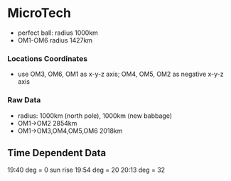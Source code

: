# MicroTech

* perfect ball: radius 1000km
* OM1-OM6 radius 1427km

### Locations Coordinates
* use OM3, OM6, OM1 as x-y-z axis; OM4, OM5, OM2 as negative x-y-z axis

### Raw Data
* radius: 1000km (north pole), 1000km (new babbage)
* OM1->OM2 2854km
* OM1->OM3,OM4,OM5,OM6 2018km

## Time Dependent Data
19:40 deg = 0   sun rise
19:54 deg = 20
20:13 deg = 32
